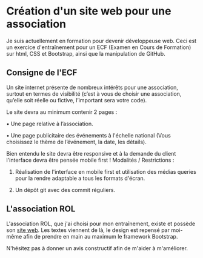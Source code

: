 # Création d'un site web pour une association
Je suis actuellement en formation pour devenir développeuse web. Ceci est un exercice d'entraînement pour un ECF (Examen en Cours de Formation) sur html, CSS et Bootstrap, ainsi que la manipulation de GitHub. 

## Consigne de l'ECF

Un site internet présente de nombreux intérêts pour une association, surtout en termes de visibilité (c’est à vous de choisir une association, qu’elle soit réelle ou fictive, l’important sera votre code).

Le site devra au minimum contenir 2 pages :

• Une page relative à l’association.

• Une page publicitaire des événements à l'échelle national (Vous choisissez le thème de l’événement, la date, les détails).

Bien entendu le site devra être responsive et à la demande du client l'interface devra être pensée mobile first ! Modalités / Restrictions :

1. Réalisation de l'interface en mobile first et utilisation des médias queries pour la rendre adaptable a tous les formats d'écran.

2. Un dépôt git avec des commit réguliers.

## L'association ROL

L'association ROL, que j'ai choisi pour mon entraînement, existe et possède son [site web](https://roleonline.fr/). Les textes viennent de là, le design est repensé par moi-même afin de prendre en main au maximum le framework Bootstrap.

N'hésitez pas à donner un avis constructif afin de m'aider à m'améliorer.

